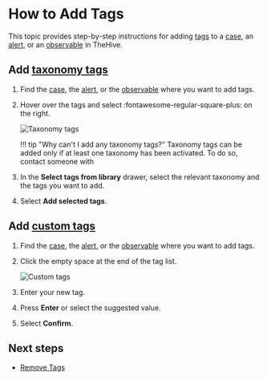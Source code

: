 # How to Add Tags

This topic provides step-by-step instructions for adding [tags](about-tags.md) to a [case](../about-cases.md), an [alert](../../alerts/about-alerts.md), or an [observable](../../cases/cases-description/observables.md) in TheHive.

## Add [taxonomy tags](../../../../administration/taxonomies/about-taxonomies.md)

1. Find the [case](../search-for-cases/find-a-case.md), the [alert](../../alerts/search-for-alerts/find-an-alert.md), or the [observable](../search-for-cases/find-an-observable.md) where you want to add tags.

2. Hover over the tags and select :fontawesome-regular-square-plus: on the right.

    ![Taxonomy tags](/thehive/images/administration-guides/taxonomy-tags.gif)

    !!! tip "Why can't I add any taxonomy tags?"
        Taxonomy tags can be added only if at least one taxonomy has been activated. To do so, contact someone with 

3. In the **Select tags from library** drawer, select the relevant taxonomy and the tags you want to add.

4. Select **Add selected tags**.

## Add [custom tags](../../../../user-guides/organization/configure-organization/manage-custom-tags/about-custom-tags.md)

1. Find the [case](../search-for-cases/find-a-case.md), the [alert](../../alerts/search-for-alerts/find-an-alert.md), or the [observable](../search-for-cases/find-an-observable.md) where you want to add tags.

2. Click the empty space at the end of the tag list.

    ![Custom tags](/thehive/images/user-guides/organization/configure-organization/manage-custom-tags/custom-tags.gif)

3. Enter your new tag.

4. Press **Enter** or select the suggested value.

5. Select **Confirm**.

## Next steps

* [Remove Tags](../../../analyst-corner/cases/tags/remove-tags.md)
